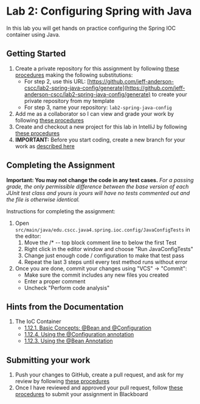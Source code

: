 # Lab 2: Configuring Spring with Java

In this lab you will get hands on practice configuring the Spring IOC container using Java.
## Getting Started

1. Create a private repository for this assignment by following [these procedures](https://github.com/jeff-anderson-cscc/lab0-completing-and-submitting-assignments#create-a-private-repository-for-completing-this-assignment) making the following substitutions:
    * For step 2, use this URL: [https://github.com/jeff-anderson-cscc/lab2-spring-java-config/generate](https://github.com/jeff-anderson-cscc/lab2-spring-java-config/generate) to create your private repository from my template
    * For step 3, name your repository: ``lab2-spring-java-config``
1. Add me as a collaborator so I can view and grade your work by following [these procedures](https://github.com/jeff-anderson-cscc/lab0-completing-and-submitting-assignments#add-me-as-a-collaborator-so-i-can-view-and-grade-your-work)
1. Create and checkout a new project for this lab in IntelliJ by following [these procedures](https://github.com/jeff-anderson-cscc/lab0-completing-and-submitting-assignments#create-and-checkout-a-new-project-for-this-lab-in-intellij)
1. **IMPORTANT:** Before you start coding, create a new branch for your work as [described here](https://github.com/jeff-anderson-cscc/lab0-completing-and-submitting-assignments#important-before-you-start-coding)

## Completing the Assignment

**Important: You may not change the code in any test cases.** _For a passing grade, the only permissible difference between the base version of each JUnit test class and yours is yours will have no tests commented out and the file is otherwise identical._

Instructions for completing the assignment:

1. Open ``src/main/java/edu.cscc.java4.spring.ioc.config/JavaConfigTests`` in the editor:
    1. Move the /* -- top block comment line to below the first Test
    1. Right click in the editor window and choose "Run JavaConfigTests"
    1. Change just enough code / configuration to make that test pass
    1. Repeat the last 3 steps until every test method runs without error
1. Once you are done, commit your changes using "VCS" -> "Commit":
    * Make sure the commit includes any new files you created
    * Enter a proper comment
    * Uncheck "Perform code analysis"


## Hints from the Documentation

1. The IoC Container
    * [1.12.1. Basic Concepts: @Bean and @Configuration](https://docs.spring.io/spring-framework/docs/current/spring-framework-reference/core.html#beans-java-basic-concepts)
    * [1.12.4. Using the @Configuration annotation](https://docs.spring.io/spring-framework/docs/current/spring-framework-reference/core.html#beans-java-configuration-annotation)
    * [1.12.3. Using the @Bean Annotation](https://docs.spring.io/spring-framework/docs/current/spring-framework-reference/core.html#beans-java-bean-annotation)

## Submitting your work


1. Push your changes to GitHub, create a pull request, and ask for my review by following [these procedures](https://github.com/jeff-anderson-cscc/lab0-completing-and-submitting-assignments#push-your-changes-and-create-a-pull-request-for-grading)
1. Once I have reviewed and approved your pull request, follow [these procedures](https://github.com/jeff-anderson-cscc/lab0-completing-and-submitting-assignments#once-your-pull-request-is-reviewed-and-approved) to submit your assignment in Blackboard


